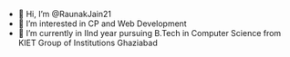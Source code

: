 - 👋 Hi, I’m @RaunakJain21
- 👀 I’m interested in CP and Web Development
- 🌱 I’m currently in IInd year pursuing B.Tech in Computer Science from KIET Group of Institutions Ghaziabad

<!---
RaunakJain21/RaunakJain21 is a ✨ special ✨ repository because its `README.md` (this file) appears on your GitHub profile.
You can click the Preview link to take a look at your changes.
--->
